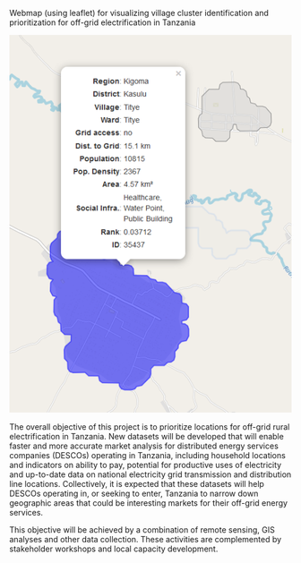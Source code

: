 Webmap (using leaflet) for visualizing village cluster identification and prioritization for off-grid electrification in Tanzania

![screenshot](images/zoom-in.PNG)

The overall objective of this project is to prioritize locations for off-grid rural electrification in Tanzania. New datasets will be developed that will enable faster and more accurate market analysis for distributed energy services companies (DESCOs) operating in Tanzania, including household locations and indicators on ability to pay, potential for productive uses of electricity and up-to-date data on national electricity grid transmission and distribution line locations. Collectively, it is expected that these datasets will help DESCOs operating in, or seeking to enter, Tanzania to narrow down geographic areas that could be interesting markets for their off-grid energy services.

This objective will be achieved by a combination of remote sensing, GIS analyses and other data collection. These activities are complemented by stakeholder workshops and local capacity development. 
